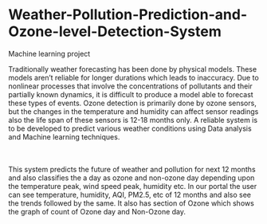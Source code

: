 # Weather-Pollution-Prediction-and-Ozone-level-Detection-System
Machine learning project

Traditionally weather forecasting has been done by physical models. These models aren’t reliable for longer
durations which leads to inaccuracy. Due to nonlinear processes that involve the concentrations of pollutants
and their partially known dynamics, it is difficult to produce a model able to forecast these types of events.
Ozone detection is primarily done by ozone sensors, but the changes in the temperature and humidity can affect
sensor readings also the life span of these sensors is 12-18 months only. A reliable system is to be developed
to predict various weather conditions using Data analysis and Machine learning techniques.

<br><br>
This system predicts the future of weather and pollution for next 12 months and also classifies the a day as ozone
and non-ozone day depending upon the temperature peak, wind speed peak, humidity etc. In our portal the user
can see temperature, humidity, AQI, PM2.5, etc of 12 months and also see the trends followed by the same. It
also has section of Ozone which shows the graph of count of Ozone day and Non-Ozone day.
